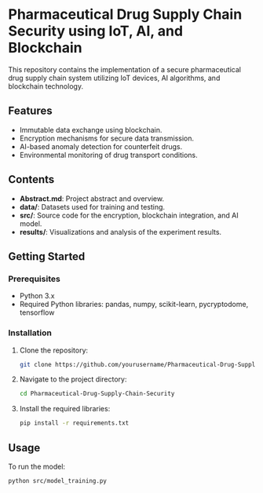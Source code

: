 # Pharmaceutical Drug Supply Chain Security using IoT, AI, and Blockchain

This repository contains the implementation of a secure pharmaceutical drug supply chain system utilizing IoT devices, AI algorithms, and blockchain technology.

## Features
- Immutable data exchange using blockchain.
- Encryption mechanisms for secure data transmission.
- AI-based anomaly detection for counterfeit drugs.
- Environmental monitoring of drug transport conditions.

## Contents
- **Abstract.md**: Project abstract and overview.
- **data/**: Datasets used for training and testing.
- **src/**: Source code for the encryption, blockchain integration, and AI model.
- **results/**: Visualizations and analysis of the experiment results.

## Getting Started

### Prerequisites
- Python 3.x
- Required Python libraries: pandas, numpy, scikit-learn, pycryptodome, tensorflow

### Installation
1. Clone the repository:
    ```bash
    git clone https://github.com/yourusername/Pharmaceutical-Drug-Supply-Chain-Security.git
    ```
2. Navigate to the project directory:
    ```bash
    cd Pharmaceutical-Drug-Supply-Chain-Security
    ```
3. Install the required libraries:
    ```bash
    pip install -r requirements.txt
    ```

## Usage
To run the model:
```bash
python src/model_training.py

